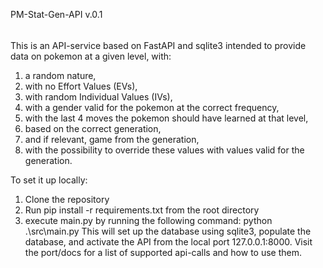 PM-Stat-Gen-API v.0.1
######
This is an API-service based on FastAPI and sqlite3 intended to provide data on pokemon at a given level, with:
1. a random nature, 
2. with no Effort Values (EVs), 
3. with random Individual Values (IVs),
4. with a gender valid for the pokemon at the correct frequency,
5. with the last 4 moves the pokemon should have learned at that level,
6. based on the correct generation,
7. and if relevant, game from the generation, 
8. with the possibility to override these values with values valid for the generation.

To set it up locally:
1. Clone the repository
2. Run pip install -r requirements.txt from the root directory
3. execute main.py by running the following command: python .\src\main.py
This will set up the database using sqlite3, populate the database, and activate the API from the local port 127.0.0.1:8000.
Visit the port/docs for a list of supported api-calls and how to use them.